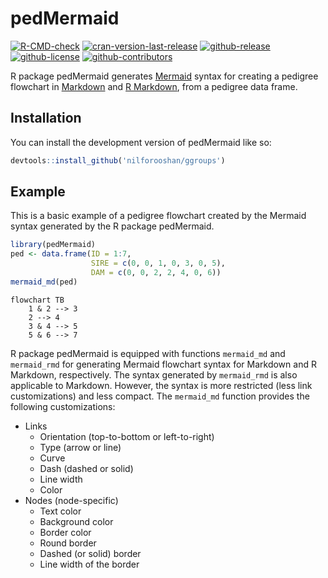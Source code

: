 # pedMermaid

<!-- badges: start -->

[![R-CMD-check](https://github.com/nilforooshan/pedMermaid/actions/workflows/R-CMD-check.yaml/badge.svg)](https://github.com/nilforooshan/pedMermaid/actions/workflows/R-CMD-check.yaml)
[![cran-version-last-release](https://www.r-pkg.org/badges/version-last-release/pedMermaid)](https://cran.r-project.org/package=pedMermaid)
[![github-release](https://img.shields.io/github/release/nilforooshan/pedMermaid.svg)](https://github.com/nilforooshan/pedMermaid)
[![github-license](https://img.shields.io/github/license/nilforooshan/pedMermaid.svg)](https://github.com/nilforooshan/pedMermaid/blob/master/LICENSE)
[![github-contributors](https://img.shields.io/github/contributors/nilforooshan/pedMermaid.svg)](https://github.com/nilforooshan/pedMermaid/graphs/contributors/)

<!-- badges: end -->

R package pedMermaid generates [Mermaid](https://mermaid.js.org/) syntax for creating a pedigree flowchart in [Markdown](https://www.markdownguide.org/) and [R Markdown](https://rmarkdown.rstudio.com/), from a pedigree data frame.

## Installation

You can install the development version of pedMermaid like so:

```r
devtools::install_github('nilforooshan/ggroups')
```

## Example

This is a basic example of a pedigree flowchart created by the Mermaid syntax generated by the R package pedMermaid.

```r
library(pedMermaid)
ped <- data.frame(ID = 1:7,
                  SIRE = c(0, 0, 1, 0, 3, 0, 5),
                  DAM = c(0, 0, 2, 2, 4, 0, 6))
mermaid_md(ped)
```

```mermaid
flowchart TB
    1 & 2 --> 3
    2 --> 4
    3 & 4 --> 5
    5 & 6 --> 7
```

R package pedMermaid is equipped with functions `mermaid_md` and `mermaid_rmd` for generating Mermaid flowchart syntax for Markdown and R Markdown, respectively.
The syntax generated by `mermaid_rmd` is also applicable to Markdown.
However, the syntax is more restricted (less link customizations) and less compact.
The `mermaid_md` function provides the following customizations:

- Links
  - Orientation (top-to-bottom or left-to-right)
  - Type (arrow or line)
  - Curve
  - Dash (dashed or solid)
  - Line width
  - Color
- Nodes (node-specific)
  - Text color
  - Background color
  - Border color
  - Round border
  - Dashed (or solid) border
  - Line width of the border
